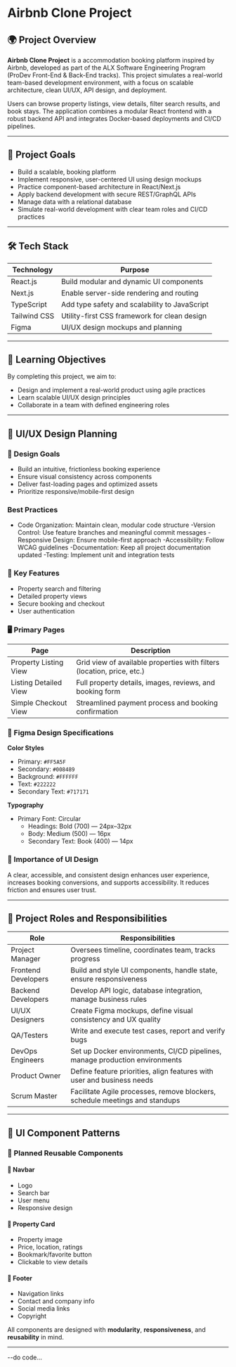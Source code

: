 # Airbnb Clone Project

## 🌍 Project Overview

**Airbnb Clone Project** is a  accommodation booking platform inspired by Airbnb, developed as part of the ALX Software Engineering Program (ProDev Front-End & Back-End tracks). This project simulates a real-world team-based development environment, with a focus on scalable architecture, clean UI/UX, API design, and deployment.

Users can browse property listings, view details, filter search results, and book stays. The application combines a modular React frontend with a robust backend API and integrates Docker-based deployments and CI/CD pipelines.

---

## 🎯 Project Goals

- Build a scalable,  booking platform
- Implement responsive, user-centered UI using design mockups
- Practice component-based architecture in React/Next.js
- Apply backend development with secure REST/GraphQL APIs
- Manage data with a relational database
- Simulate real-world development with clear team roles and CI/CD practices

---

## 🛠 Tech Stack

| Technology      | Purpose                                         |
|-----------------|-------------------------------------------------|
| React.js        | Build modular and dynamic UI components         |
| Next.js         | Enable server-side rendering and routing        |
| TypeScript      | Add type safety and scalability to JavaScript   |
| Tailwind CSS    | Utility-first CSS framework for clean design    |
| Figma           | UI/UX design mockups and planning               |

---

## 🧠 Learning Objectives

By completing this project, we aim to:

- Design and implement a real-world product using agile practices
- Learn scalable UI/UX design principles
- Collaborate in a team with defined engineering roles

---

## 🎨 UI/UX Design Planning

### 🔧 Design Goals

- Build an intuitive, frictionless booking experience
- Ensure visual consistency across components
- Deliver fast-loading pages and optimized assets
- Prioritize responsive/mobile-first design

  
 ### Best Practices
 
- Code Organization: Maintain clean, modular code structure
-Version Control: Use feature branches and meaningful commit messages
-Responsive Design: Ensure mobile-first approach
-Accessibility: Follow WCAG guidelines
-Documentation: Keep all project documentation updated
-Testing: Implement unit and integration tests

### 🧩 Key Features

- Property search and filtering
- Detailed property views
- Secure booking and checkout
- User authentication 

### 🖥 Primary Pages

| Page                 | Description                                                           |
|----------------------|-----------------------------------------------------------------------|
| Property Listing View | Grid view of available properties with filters (location, price, etc.) |
| Listing Detailed View | Full property details, images, reviews, and booking form              |
| Simple Checkout View  | Streamlined payment process and booking confirmation                  |

### 🌈 Figma Design Specifications

**Color Styles**

- Primary: `#FF5A5F`
- Secondary: `#008489`
- Background: `#FFFFFF`
- Text: `#222222`
- Secondary Text: `#717171`

**Typography**

- Primary Font: Circular
  - Headings: Bold (700) — 24px–32px
  - Body: Medium (500) — 16px
  - Secondary Text: Book (400) — 14px

### 📌 Importance of UI Design

A clear, accessible, and consistent design enhances user experience, increases booking conversions, and supports accessibility. It reduces friction and ensures user trust.

---

## 👥 Project Roles and Responsibilities

| Role              | Responsibilities                                                                 |
|-------------------|-----------------------------------------------------------------------------------|
| Project Manager    | Oversees timeline, coordinates team, tracks progress                             |
| Frontend Developers| Build and style UI components, handle state, ensure responsiveness               |
| Backend Developers | Develop API logic, database integration, manage business rules                   |
| UI/UX Designers    | Create Figma mockups, define visual consistency and UX quality                   |
| QA/Testers         | Write and execute test cases, report and verify bugs                             |
| DevOps Engineers   | Set up Docker environments, CI/CD pipelines, manage production environments      |
| Product Owner      | Define feature priorities, align features with user and business needs           |
| Scrum Master       | Facilitate Agile processes, remove blockers, schedule meetings and standups      |

---

## 🧱 UI Component Patterns

### 📌 Planned Reusable Components

#### 🔹 Navbar

- Logo
- Search bar
- User menu
- Responsive design

#### 🔹 Property Card

- Property image
- Price, location, ratings
- Bookmark/favorite button
- Clickable to view details

#### 🔹 Footer

- Navigation links
- Contact and company info
- Social media links
- Copyright

All components are designed with **modularity**, **responsiveness**, and **reusability** in mind.

---


--do code...



